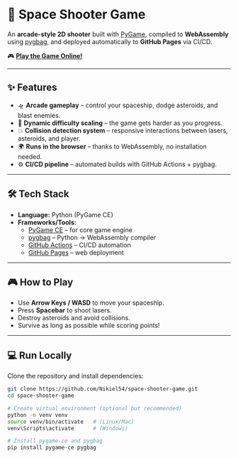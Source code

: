 # 🚀 Space Shooter Game  

An **arcade-style 2D shooter** built with [PyGame](https://www.pygame.org/), compiled to **WebAssembly** using [pygbag](https://pypi.org/project/pygbag/), and deployed automatically to **GitHub Pages** via CI/CD.  

🎮 **[Play the Game Online!](https://nikiel54.github.io/space-shooter-game/)**  

---

## ✨ Features
- 🛸 **Arcade gameplay** – control your spaceship, dodge asteroids, and blast enemies.  
- 🎯 **Dynamic difficulty scaling** – the game gets harder as you progress.  
- 💥 **Collision detection system** – responsive interactions between lasers, asteroids, and player.  
- 🌍 **Runs in the browser** – thanks to WebAssembly, no installation needed.  
- ⚙️ **CI/CD pipeline** – automated builds with GitHub Actions + pygbag.  

---

## 🛠️ Tech Stack
- **Language:** Python (PyGame CE)  
- **Frameworks/Tools:**  
  - [PyGame CE](https://pyga.me/) – for core game engine  
  - [pygbag](https://pypi.org/project/pygbag/) – Python → WebAssembly compiler  
  - [GitHub Actions](https://docs.github.com/en/actions) – CI/CD automation  
  - [GitHub Pages](https://pages.github.com/) – web deployment  

---

## 🎮 How to Play
- Use **Arrow Keys / WASD** to move your spaceship.  
- Press **Spacebar** to shoot lasers.  
- Destroy asteroids and avoid collisions.  
- Survive as long as possible while scoring points!  

---

## 💻 Run Locally
Clone the repository and install dependencies:  

```bash
git clone https://github.com/Nikiel54/space-shooter-game.git
cd space-shooter-game

# Create virtual environment (optional but recommended)
python -m venv venv
source venv/bin/activate   # (Linux/Mac)
venv\Scripts\activate      # (Windows)

# Install pygame-ce and pygbag
pip install pygame-ce pygbag

